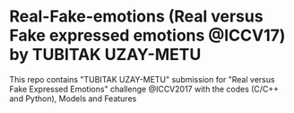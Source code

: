 # Real-Fake-emotions (Real versus Fake expressed emotions @ICCV17) by TUBITAK UZAY-METU 
This repo contains "TUBITAK UZAY-METU" submission for "Real versus Fake Expressed Emotions" challenge @ICCV2017 with the codes (C/C++ and Python), Models and Features
